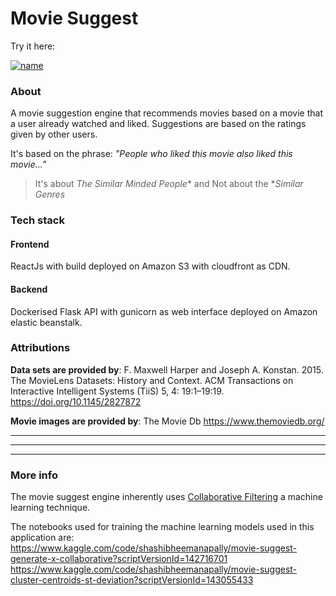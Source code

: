 
# Movie Suggest

Try it here:
<br>

[![name](https://github-production-user-asset-6210df.s3.amazonaws.com/62506255/276110557-f5a83d93-add2-49fc-81ab-bc8f8cd16331.png?X-Amz-Algorithm=AWS4-HMAC-SHA256&X-Amz-Credential=AKIAIWNJYAX4CSVEH53A%2F20231018%2Fus-east-1%2Fs3%2Faws4_request&X-Amz-Date=20231018T060418Z&X-Amz-Expires=300&X-Amz-Signature=32313a58390fb5f4e3002a3a641b4fab44b3926f66c4cb63e32a2dd7182cada3&X-Amz-SignedHeaders=host&actor_id=62506255&key_id=0&repo_id=692259749)](https://moviesuggest.net)





### About
A movie suggestion engine that recommends movies based on a movie that a user already watched and liked. Suggestions are based on the ratings given by other users.


It's based on the phrase: *"People who liked this movie also liked this movie..."*



> It's about *The Similar Minded People** and Not about the **Similar Genres*


### Tech stack

#### Frontend
ReactJs with build deployed on Amazon S3 with cloudfront as CDN.
#### Backend
Dockerised Flask API with gunicorn as web interface deployed on Amazon elastic beanstalk.

### Attributions
**Data sets are provided by**: F. Maxwell Harper and Joseph A. Konstan. 2015. The MovieLens Datasets: History and Context. ACM Transactions on Interactive Intelligent Systems (TiiS) 5, 4: 19:1–19:19. https://doi.org/10.1145/2827872

**Movie images are provided by**: The Movie Db https://www.themoviedb.org/

***
***
***
### More info
The movie suggest engine inherently uses [Collaborative Filtering](https://en.wikipedia.org/wiki/Collaborative_filtering) a machine learning technique.

The notebooks used for training the machine learning models used in this application are:
https://www.kaggle.com/code/shashibheemanapally/movie-suggest-generate-x-collaborative?scriptVersionId=142716701
<br>
https://www.kaggle.com/code/shashibheemanapally/movie-suggest-cluster-centroids-st-deviation?scriptVersionId=143055433
